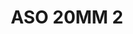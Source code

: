 ---
title: ASO 20MM 2
date: 
draft: false

# descripcion
description : Anillo de plata 925.

materials: Plata 925

color: 

dimensions: 21mm diámetro

code: 05-23-1388

type: "Anillos"

categories: []

price: $8.820,00

price_eftvo: $7.500,00

# Images
# first image will be shown in the product page
images:
  # - image: "images/path_to_image"
  # La ubicacion de las imagenes es imagenes/Anillos/Anillos.Solo Plata/05-23-1388-aso-20mm-2
  - image: "./images/anillos/solo_plata/05-23-1388-aso-20mm-2.jpg"
---